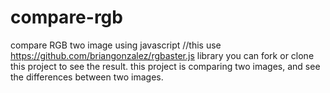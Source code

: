 # compare-rgb
compare RGB two image using javascript
//this use https://github.com/briangonzalez/rgbaster.js library
you can fork or clone this project to see the result.
this project is comparing two images, and see the differences between two images.
